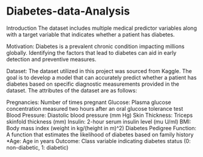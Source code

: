 # Diabetes-data-Analysis
Introduction
The dataset includes multiple medical predictor variables along with a target variable that indicates whether a patient has diabetes.

Motivation: Diabetes is a prevalent chronic condition impacting millions globally. Identifying the factors that lead to diabetes can aid in early detection and preventive measures.

Dataset:
The dataset utilized in this project was sourced from Kaggle. The goal is to develop a model that can accurately predict whether a patient has diabetes based on specific diagnostic measurements provided in the dataset. The attributes of the dataset are as follows:

Pregnancies: Number of times pregnant
Glucose: Plasma glucose concentration measured two hours after an oral glucose tolerance test
Blood Pressure: Diastolic blood pressure (mm Hg)
Skin Thickness: Triceps skinfold thickness (mm)
Insulin: 2-hour serum insulin level (mu U/ml)
BMI: Body mass index (weight in kg/(height in m)^2)
Diabetes Pedigree Function: A function that estimates the likelihood of diabetes based on family history *Age: Age in years
Outcome: Class variable indicating diabetes status (0: non-diabetic, 1: diabetic)

